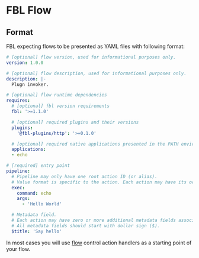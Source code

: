 # FBL Flow

## Format

FBL expecting flows to be presented as YAML files with following format:
  
```yaml
# [optional] flow version, used for informational purposes only.
version: 1.0.0

# [optional] flow description, used for informational purposes only. 
description: |-
  Plugn invoker.

# [optional] flow runtime dependencies
requires:
  # [optional] fbl version requirements
  fbl: '>=1.1.0'

  # [optional] required plugins and their versions
  plugins:
    '@fbl-plugins/http': '>=0.1.0'

  # [optional] required native applications presented in the PATH environment variable
  applications:
  - echo

# [required] entry point
pipeline:
  # Pipeline may only have one root action ID (or alias).
  # Value format is specific to the action. Each action may have its own format and requirements.  
  exec: 
    command: echo
    args: 
      - 'Hello World'

  # Metadata field.
  # Each action may have zero or more additional metadata fields associated with it.
  # All metadata fields should start with dollar sign ($). 
  $title: 'Say hello'
```

In most cases you will use [flow](flow.md) control action handlers as a starting point of your flow.